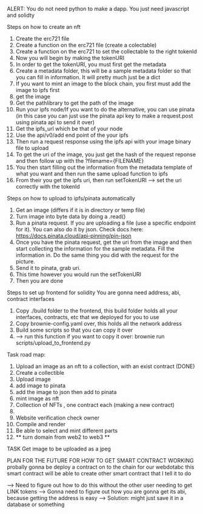 ALERT: You do not need python to make a dapp. You just need javascript and solidty



Steps on how to create an nft
1. Create the erc721 file
2. Create a function on the erc721 file (create a colectable)
3. Create a function on the erc721 to set the collectable to the right tokenId
4. Now you will begin by making the tokenURI
5. In order to get the tokenURI, you must first get the metadata
6. Create a metadata folder, this will be a sample metadata folder so that you can fill in information. It will pretty much just be a dict
7. If you want to mint an image to the block chain, you first must add the image to ipfs first
8. get the image
9. Get the pathlibrary to get the path of the image
10. Run your ipfs node/If you want to do the alternative, you can use pinata (in this case you can just use the pinata api key to make a request.post using pinata api to send it over)
11. Get the ipfs_url which be that of your node
12. Use the api/v0/add end point of the your ipfs
13. Then run a request response using the ipfs api with your image binary file to upload
14. To get the uri of the image, you just get the hash of the request reponse and then follow up with the ?filename={FILENAME}
15. You then start filling out the information from the metadata template of what you want and then run the same upload function to ipfs
16. From their you get the ipfs uri, then run setTokenURI --> set the uri correctly with the tokenId



Steps on how to upload to ipfs/pinata automatically
1. Get an image (differs if it is in directory or temp file)
2. Turn image into byte data by doing a .read()
3. Run a pinata request. If you are uploading a file (use a specific endpoint for it). You can also do it by json. Check docs here: https://docs.pinata.cloud/api-pinning/pin-json
4. Once you have the pinata request, get the uri from the image and then start collecting the information for the sample metadata. Fill the information in. Do the same thing you did with the request for the picture.
5. Send it to pinata, grab uri.
6. This time however you would run the setTokenURI
7. Then you are done


Steps to set up frontend for solidity
You are gonna need address, abi, contract interfaces
1. Copy ./build folder to the frontend, this build folder holds all your interfaces, contracts, etc that we deployed for you to use
2. Copy brownie-config.yaml over, this holds all the network address
3. Build some scripts so that you can copy it over
4. --> run this function if you want to copy it over: brownie run scripts/upload_to_frontend.py


Task road map:
1. Upload an image as an nft to a collection, with an exist contract (DONE)
  1. Create a collectible
  2. Upload image
  3. add image to pinata
  4. add the image to json then add to pinata
  5. mint image as nft
2. Collection of NFTs , one contract each (making a new contract)
  1.
3. Website verification check owner
4. Compile and render
5. Be able to select and mint different parts
6. ** turn domain from web2 to web3 **


TASK
Get image to be uploaded as a jpeg





PLAN FOR THE FUTURE FOR HOW TO GET SMART CONTRACT WORKING
probally gonna be deploy a contract on to the chain for our webdotabc
this smart contract will be able to create other smart contract that I tell it to do

--> Need to figure out how to do this without the other user needing to get LINK tokens
--> Gonna need to figure out how you are gonna get its abi, because getting the address is easy
--> Solution: might just save it in a database or something

